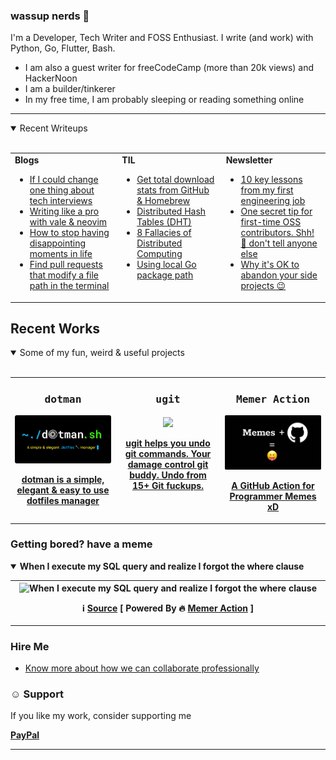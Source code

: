 

<!-- <img align="left" src="https://gist.github.com/Bhupesh-V/0246a3f681d2533d21efb1206d1ba9d4/raw/af7d53bfdbf30f725ef7ade206200086820739fd/AboutMe.gif" height="100px"> -->
<div>
  <h3>wassup nerds 🖖</h3>
  <p>I'm a Developer, Tech Writer and FOSS Enthusiast. I write (and work) with Python, Go, Flutter, Bash.</p>
  <p>
  <ul>
    <li>I am also a guest writer for freeCodeCamp (more than 20k views) and HackerNoon </li>
    <li>I am a builder/tinkerer</li>
    <li>In my free time, I am probably sleeping or reading something online</li>
  </ul>
</div>


---
<!--
### ⚽ My Goals 

- [ ] Launch 🚀 a SaaS.
- [x] Get a Laptop 💻.
- [x] Start A [Newsletter 🗞️](https://buttondown.email/bhupesh/archive) for my [blog](https://bhupesh-v.github.io).
- [x] Write more stuff to share my experiences 🤔 & learning (hopefully on [freeCodeCamp](https://www.freecodecamp.org/news/author/bhupesh/) & HackerNoon).
-->


<details open>
  <summary>Recent Writeups <br><br></summary>
  <table>
    <tr>
<td valign="top" width="34%"><b>Blogs</b><ul><li><a title="So I have been interviewing for a while for my next role in tech. I have given all type of interviews by now. Take home assignments, DSA, solution write-ups you name it. I am fine with all kinds of interviews, honestly at this moment I don’t even care about what style of interviews are good or bad." href="https://bhupesh.me/if-i-could-change-one-thing-about-tech-interviews">If I could change one thing about tech interviews</a></li><li><a title="Vale is a syntax-aware prose linter built for all you writers out there. With more than 100 releases so far vale is 5 year old project and is used by writing folks in companies like Google, Microsoft, IBM, RedHat to name a few. I have recently started to use vale in my everyday writing workflow and it has a significant impact on what words I choose to convey ideas. I mostly use neovim for writing, so we will be covering how to setup vale and use it with neovim." href="https://bhupesh.me/writing-like-a-pro-with-vale-and-neovim">Writing like a pro with vale &amp; neovim</a></li><li><a title="How many time have you been let down by your expectations?" href="https://bhupesh.me/how-to-stop-having-disappointing-moments-in-life">How to stop having disappointing moments in life</a></li><li><a title="Ever wondered how others are changing the same file you are working on? It can give insights into what a particular piece of code will look like in the future. Certainly, it can also help OSS newcomers to identify how others are building a particular feature" href="https://bhupesh.me/finding-pull-requests-that-change-a-file-terminal">Find pull requests that modify a file path in the terminal</a></li></ul></td><td valign="top" width="33%"><b>TIL</b>
<ul><li><a href="https://bhupesh.gitbook.io/notes/shell/get-download-stats-github-brew">Get total download stats from GitHub & Homebrew</a></li><li><a href="https://bhupesh.gitbook.io/notes/istributed computing/distributed-hash-tables">Distributed Hash Tables (DHT)</a></li><li><a href="https://bhupesh.gitbook.io/notes/istributed computing/8-fallacies-of-distributed-computing">8 Fallacies of Distributed Computing</a></li><li><a href="https://bhupesh.gitbook.io/notes/go/using-local-packages-using-require">Using local Go package path</a></li></ul></td><td valign="top" width="33%"><b>Newsletter</b>
<ul><li><a href="https://buttondown.email/bhupesh/archive/10-key-lessons-from-my-first-engineering-job/">10 key lessons from my first engineering job</a></li><li><a href="https://buttondown.email/bhupesh/archive/one-secret-tip-for-first-time-oss-contributors/">One secret tip for first-time OSS contributors. Shh! 🤫 don't tell anyone else</a></li><li><a href="https://buttondown.email/bhupesh/archive/why-its-ok-to-abandon-your-side-projects/">Why it's OK to abandon your side projects 😉</a></li></ul></td></tr></table></details>

## Recent Works
<details open>
  <summary>Some of my fun, weird & useful projects <br><br></summary>
  <table>
    <tr>
      <td valign="top" width="33%"><samp><h3 align="center">dotman</h3></samp>
        <p align="center">
        <a href="https://github.com/Bhupesh-V/dotman">
           <img align="center" src="https://github.com/Bhupesh-V/dotman/blob/master/assets/dotman-logo.png" width="200"><br><br>
          <b> dotman is a simple, elegant  &amp;  easy to use dotfiles manager</b>
        </a>
        </p>
      </td>
      <td valign="top" width="33%"><samp><h3 align="center">ugit</h3></samp>
        <p align="center">
        <a href="https://github.com/Bhupesh-V/ugit">
          <img align="center" src="https://user-images.githubusercontent.com/34342551/115037937-a608d800-9eec-11eb-88a9-252da7d6f507.png" width="100"><br><br>
          <b>ugit helps you undo git commands. Your damage control git buddy. Undo from 15+ Git fuckups.</b>
        </a>
        </p>
      </td>
      <td valign="top" width="33%"><samp><h3 align="center">Memer Action</h3></samp>
        <p align="center">
          <a href="https://github.com/Bhupesh-V/memer-action">
             <img align="center" src="https://github.com/Bhupesh-V/memer-action/blob/master/images/header.png?raw=true" width="178"><br><br>
             <b>A GitHub Action for Programmer Memes xD</b>
           </a>
        </p>
      </td>
    </tr>
  </table>
</details>


### Getting bored? have a meme 

<details open><summary><b>When I execute my SQL query and realize I forgot the where clause</b></summary>

<table>
<tr>
<th valign="top" width="50%">
<img title="Memes here update every 24hrs, come back tommorrow for new meme ;)" alt="When I execute my SQL query and realize I forgot the where clause" src="https://i.redd.it/iih11u87bf991.gif" height="50%"><br>
<p><strong>ℹ️ <a href="https://www.reddit.com/r/ProgrammerHumor/comments/vqrv2m/when_i_execute_my_sql_query_and_realize_i_forgot/">Source</a> [ Powered By 🔥 <a href="https://github.com/Bhupesh-V/memer-action">Memer Action</a> ]</strong></p>
</th>
</tr>
</table>
</details>
</ul></td>

### Hire Me

- [Know more about how we can collaborate professionally](https://bhupesh.me/hire)

### ☺️ Support
If you like my work, consider supporting me

[**PayPal**](https://paypal.me/BhupeshVarshney)

---
